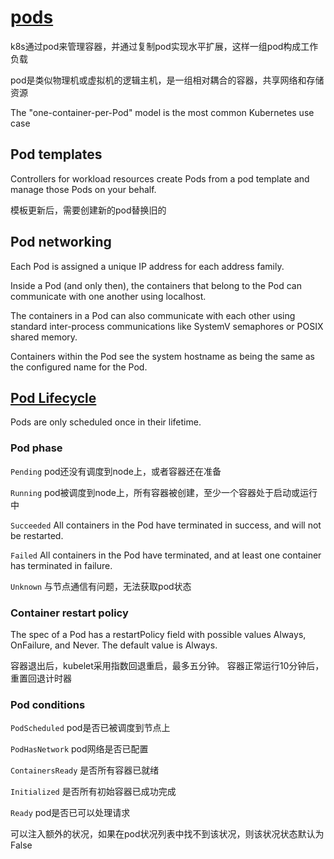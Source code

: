 # [pods](https://kubernetes.io/docs/concepts/workloads/pods/)

k8s通过pod来管理容器，并通过复制pod实现水平扩展，这样一组pod构成工作负载

pod是类似物理机或虚拟机的逻辑主机，是一组相对耦合的容器，共享网络和存储资源

The "one-container-per-Pod" model is the most common Kubernetes use case

## Pod templates

Controllers for workload resources create Pods from a pod template and manage those Pods on your behalf.

模板更新后，需要创建新的pod替换旧的

## Pod networking

Each Pod is assigned a unique IP address for each address family.

Inside a Pod (and only then), the containers that belong to the Pod can communicate with one another using localhost.

The containers in a Pod can also communicate with each other using standard inter-process communications like SystemV semaphores or POSIX shared memory.

Containers within the Pod see the system hostname as being the same as the configured name for the Pod.

## [Pod Lifecycle](https://kubernetes.io/docs/concepts/workloads/pods/pod-lifecycle/)

Pods are only scheduled once in their lifetime.

### Pod phase

`Pending` pod还没有调度到node上，或者容器还在准备

`Running` pod被调度到node上，所有容器被创建，至少一个容器处于启动或运行中

`Succeeded` All containers in the Pod have terminated in success, and will not be restarted.

`Failed` All containers in the Pod have terminated, and at least one container has terminated in failure.

`Unknown` 与节点通信有问题，无法获取pod状态

### Container restart policy

The spec of a Pod has a restartPolicy field with possible values Always, OnFailure, and Never.
The default value is Always.

容器退出后，kubelet采用指数回退重启，最多五分钟。
容器正常运行10分钟后，重置回退计时器

### Pod conditions

`PodScheduled` pod是否已被调度到节点上

`PodHasNetwork` pod网络是否已配置

`ContainersReady` 是否所有容器已就绪

`Initialized` 是否所有初始容器已成功完成

`Ready` pod是否已可以处理请求

可以注入额外的状况，如果在pod状况列表中找不到该状况，则该状况状态默认为False
